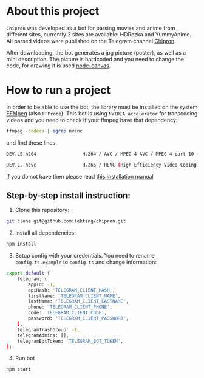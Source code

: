 # About this project

`Chipron` was developed as a bot for parsing movies and anime from different sites, currently 2 sites are available: HDRezka and YummyAnime. All parsed videos were published on the Telegram channel [Chipron](https://t.me/chipron).

After downloading, the bot generates a jpg picture (poster), as well as a mini description. The picture is hardcoded and you need to change the code, for drawing it is used [node-canvas](https://www.npmjs.com/package/canvas).

# How to run a project

In order to be able to use the bot, the library must be installed on the system [FFMpeg](https://www.ffmpeg.org/) (also `FFProbe`). This bot is using `NVIDIA accelerator` for transcoding videos and you need to check if your ffmpeg have that dependency:

```bash
ffmpeg -codecs | egrep nvenc
```

and find these lines

```bash
DEV.LS h264                 H.264 / AVC / MPEG-4 AVC / MPEG-4 part 10 (decoders: h264 h264_qsv h264_cuvid ) (encoders: libx264 libx264rgb h264_amf h264_nvenc h264_qsv nvenc nvenc_h264 )

DEV.L. hevc                 H.265 / HEVC (High Efficiency Video Coding) (decoders: hevc hevc_qsv hevc_cuvid ) (encoders: libx265 nvenc_hevc hevc_amf hevc_nvenc hevc_qsv )
```

if you do not have then please read [this installation manual](https://docs.nvidia.com/video-technologies/video-codec-sdk/ffmpeg-with-nvidia-gpu/)

## Step-by-step install instruction:

1. Clone this repository:

```bash
git clone git@github.com:lekting/chipron.git
```

2. Install all dependencies:

```bash
npm install
```

3. Setup config with your credentials. You need to rename `config.ts.example` to `config.ts` and change information:

```bash
export default {
    telegram: {
        appId: -1,
        apiHash: 'TELEGRAM_CLIENT_HASH',
        firstName: 'TELEGRAM_CLIENT_NAME',
        lastName: 'TELEGRAM_CLIENT_LASTNAME',
        phone: 'TELEGRAM_CLIENT_PHONE',
        code: 'TELEGRAM_CLIENT_CODE',
        password: 'TELEGRAM_CLIENT_PASSWORD',
    },
    telegramTrashGroup: -1,
    telegramAdmins: [],
    telegramBotToken: 'TELEGRAM_BOT_TOKEN',
};
```

4. Run bot

```bash
npm start
```
